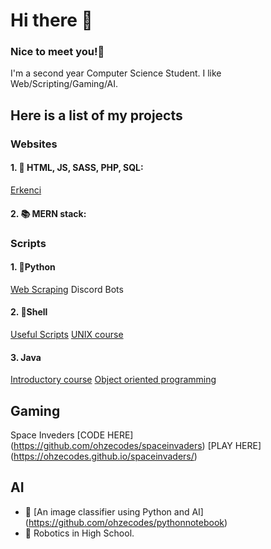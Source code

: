 # Hi there 👋 
###  Nice to meet you!🤝
I'm a second year Computer Science Student.
I like Web/Scripting/Gaming/AI. 

## Here is a list of my projects 
### Websites 
#### 1.  🔭  HTML, JS, SASS, PHP, SQL:  
  [Erkenci](http://erkenci.byethost6.com/htmldocs/index.html)

####  2.  📚 MERN stack: 
  [The Great Hotel]: (#https://thegreathotelapp.herokuapp.com/)

### Scripts
#### 1. 🐍Python
   [Web Scraping](#https://github.com/ohzecodes/webscrapingpy) 
   Discord Bots
    
#### 2. 🐧Shell
   [Useful Scripts](#https://github.com/ohzecodes/useful-Scripts)
   [UNIX course](#https://github.com/ohzecodes/1280-unix)
    
#### 3.  Java  
   [Introductory course](#https://github.com/ohzecodes/1150-java)
   [Object oriented programming](#https://github.com/ohzecodes/1181)

## Gaming
   Space Inveders [CODE HERE] (https://github.com/ohzecodes/spaceinvaders)
                  [PLAY HERE] (https://ohzecodes.github.io/spaceinvaders/)

##  AI
   - 🧐 [An image classifier using Python and AI] (https://github.com/ohzecodes/pythonnotebook)
   - 🤖 Robotics in High School.






<!--
**ohzecodes/ohzecodes** is a ✨ _special_ ✨ repository because its `README.md` (this file) appears on your GitHub profile.

Here are some ideas to get you started:

- 🔭 I’m currently working on ...
- 🌱 I’m currently learning ...
- 👯 I’m looking to collaborate on ...
- 🤔 I’m looking for help with ...
- 💬 Ask me about ...
- 📫 How to reach me: ...
- 😄 Pronouns: ...
- ⚡ Fun fact: ...
-->
